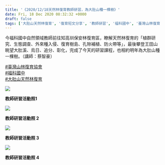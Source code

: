 ```yaml
---
title: '《2020/12/18天然林復育教師研習，為大肚山種一棵樹》'
date: Fri, 18 Dec 2020 08:32:32 +0000
draft: false
tags: ['大肚山天然林復育', '復育短文分享', '教師研習', '福科國中', '臺灣山林復育協會']
---
```


今福科國中自然領域教師前往知高圳保安林復育區，瞭解天然林復育的「植群研究、生態調查、外來種入侵、復育樹島、孔隙補植、防火帶等」，最後攀登王田山眺望大肚溪、烏日、追分、彰化，完成了今天的研習課程，也相約明年為大肚山種一棵樹。（講師：蔡智豪）

[#臺灣山林復育協會](https://timeline.line.me/hashtag/%E8%87%BA%E7%81%A3%E5%B1%B1%E6%9E%97%E5%BE%A9%E8%82%B2%E5%8D%94%E6%9C%83 "#臺灣山林復育協會")  
[#福科國中](https://timeline.line.me/hashtag/%E7%A6%8F%E7%A7%91%E5%9C%8B%E4%B8%AD "#福科國中")  
[#大肚山天然林復育](https://timeline.line.me/hashtag/%E5%A4%A7%E8%82%9A%E5%B1%B1%E5%A4%A9%E7%84%B6%E6%9E%97%E5%BE%A9%E8%82%B2 "#大肚山天然林復育")

![](https://www.reforestation.tw/wp-content/uploads/2020/12/timeline_20201218_212733.jpg)

  
**教師研習活動照1**

![](https://www.reforestation.tw/wp-content/uploads/2020/12/timeline_20201218_212736.jpg)

**教師研習活動照 2**

![](https://www.reforestation.tw/wp-content/uploads/2020/12/timeline_20201218_212737.jpg)

**教師研習活動照 3**

![](https://www.reforestation.tw/wp-content/uploads/2020/12/timeline_20201218_212738.jpg)

**教師研習活動照 4**